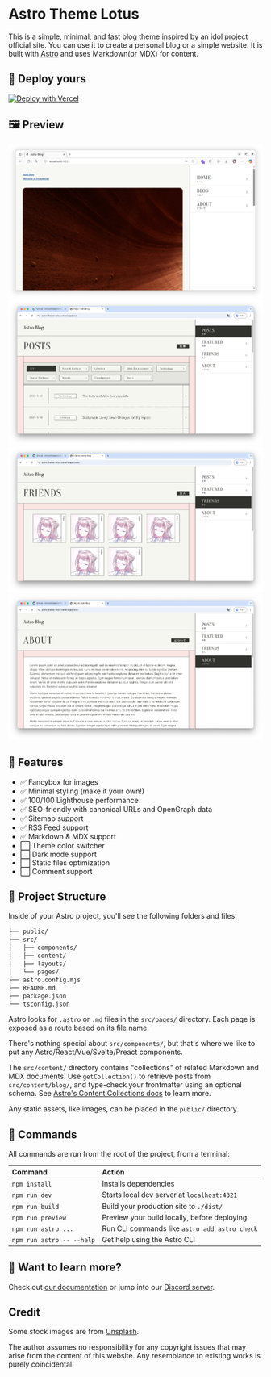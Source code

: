 # Astro Theme Lotus

This is a simple, minimal, and fast blog theme inspired by an idol project official site. You can use it to create a personal blog or a simple website. It is built with [Astro](https://astro.build) and uses Markdown(or MDX) for content.

## 🚀 Deploy yours

[![Deploy with Vercel](https://vercel.com/button)](https://vercel.com/new/clone?repository-url=https://github.com/mitian233/astro-theme-lotus)

## 🖼️ Preview

![1](preview/1.png)
![2](preview/2.png)
![3](preview/3.png)
![4](preview/4.png)

## 🌟 Features

- ✅ Fancybox for images
- ✅ Minimal styling (make it your own!)
- ✅ 100/100 Lighthouse performance
- ✅ SEO-friendly with canonical URLs and OpenGraph data
- ✅ Sitemap support
- ✅ RSS Feed support
- ✅ Markdown & MDX support
- ⬜ Theme color switcher
- ⬜ Dark mode support
- ⬜ Static files optimization
- ⬜ Comment support

## 🚀 Project Structure

Inside of your Astro project, you'll see the following folders and files:

```text
├── public/
├── src/
│   ├── components/
│   ├── content/
│   ├── layouts/
│   └── pages/
├── astro.config.mjs
├── README.md
├── package.json
└── tsconfig.json
```

Astro looks for `.astro` or `.md` files in the `src/pages/` directory. Each page is exposed as a route based on its file name.

There's nothing special about `src/components/`, but that's where we like to put any Astro/React/Vue/Svelte/Preact components.

The `src/content/` directory contains "collections" of related Markdown and MDX documents. Use `getCollection()` to retrieve posts from `src/content/blog/`, and type-check your frontmatter using an optional schema. See [Astro's Content Collections docs](https://docs.astro.build/en/guides/content-collections/) to learn more.

Any static assets, like images, can be placed in the `public/` directory.

## 🧞 Commands

All commands are run from the root of the project, from a terminal:

| Command                   | Action                                           |
| :------------------------ | :----------------------------------------------- |
| `npm install`             | Installs dependencies                            |
| `npm run dev`             | Starts local dev server at `localhost:4321`      |
| `npm run build`           | Build your production site to `./dist/`          |
| `npm run preview`         | Preview your build locally, before deploying     |
| `npm run astro ...`       | Run CLI commands like `astro add`, `astro check` |
| `npm run astro -- --help` | Get help using the Astro CLI                     |

## 👀 Want to learn more?

Check out [our documentation](https://docs.astro.build) or jump into our [Discord server](https://astro.build/chat).

## Credit

Some stock images are from [Unsplash](https://unsplash.com/). 

The author assumes no responsibility for any copyright issues that may arise from the content of this website. Any resemblance to existing works is purely coincidental. 
